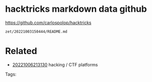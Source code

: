 # hacktricks markdown data github
https://github.com/carlospolop/hacktricks

` zet/20221003150444/README.md `

# Related

- [20221006213130](/zet/20221006213130/README.md) hacking / CTF platforms


Tags:

    
